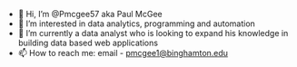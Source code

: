 - 👋 Hi, I’m @Pmcgee57 aka Paul McGee
- 👀 I’m interested in data analytics, programming and automation
- 🌱 I’m currently a data analyst who is looking to expand his knowledge in building data based web applications
- 📫 How to reach me: email - pmcgee1@binghamton.edu

<!---
Pmcgee57/Pmcgee57 is a ✨ special ✨ repository because its `README.md` (this file) appears on your GitHub profile.
You can click the Preview link to take a look at your changes.
--->
